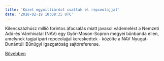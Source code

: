 ```yaml
---
title: 'Közel egymilliárdot csaltak el repceolajjal'
date: '2018-02-19 10:08:35 UTC'
---
```


Kilencszázhúsz millió forintos áfacsalás miatt javasol vádemelést a Nemzeti Adó-és Vámhivatal (NAV) egy Győr-Moson-Sopron megyei bűnbanda ellen, amelynek tagjai ipari repceolajjal kereskedtek - közölte a NAV Nyugat-Dunántúli Bűnügyi Igazgatóság sajtóreferense.


[Bővebben](http://ift.tt/2o7qToM)
